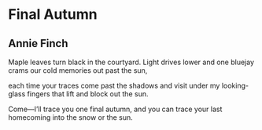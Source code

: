# Final Autumn
## Annie Finch
Maple leaves turn black in the courtyard.
Light drives lower and one bluejay crams
our cold memories out past the sun,

each time your traces come past the shadows
and visit under my looking-glass fingers
that lift and block out the sun.

Come—I’ll trace you one final autumn,
and you can trace your last homecoming
into the snow or the sun.